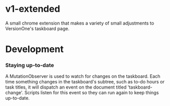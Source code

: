 # v1-extended
A small chrome extension that makes a variety of small adjustments to VersionOne's taskboard page.

# Development


### Staying up-to-date

A MutationObserver is used to watch for changes on the taskboard. Each time something changes in the taskboard's subtree, such as to-do hours or task titles, it will dispatch an event on the document titled 'taskboard-change'. Scripts listen for this event so they can run again to keep things up-to-date.